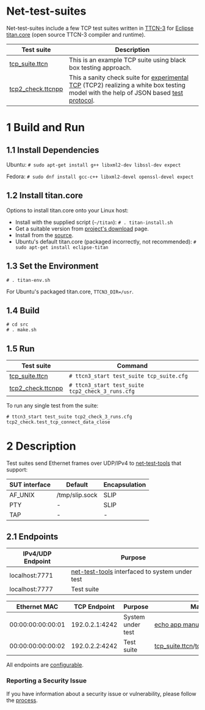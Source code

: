 
# Net-test-suites

Net-test-suites include a few TCP test suites written in [TTCN-3](https://www.netdevconf.org/2.2/papers/welte-ttcn3-talk.pdf) for [Eclipse titan.core](https://projects.eclipse.org/projects/tools.titan) (open source TTCN-3 compiler and runtime).

Test suite | Description
--------|--------
[tcp_suite.ttcn](https://github.com/intel/net-test-suites/blob/master/src/tcp_suite.ttcn) | This is an example TCP suite using black box testing approach.
[tcp2_check.ttcnpp](https://github.com/intel/net-test-suites/blob/master/src/tcp2_check.ttcnpp) | This a sanity check suite for [experimental TCP](https://github.com/ozhuraki/zephyr) (TCP2) realizing a white box testing model with the help of JSON based [test protocol](https://github.com/intel/net-test-suites/blob/master/src/tcp2_check.ttcnpp#L169).

# 1 Build and Run

## 1.1 Install Dependencies
Ubuntu: ```# sudo apt-get install g++ libxml2-dev libssl-dev expect```

Fedora: ```# sudo dnf install gcc-c++ libxml2-devel openssl-devel expect```
## 1.2 Install titan.core
Options to install titan.core onto your Linux host:
* Install with the supplied script (```~/titan```): ```# . titan-install.sh```
* Get a suitable version from [project's download](https://projects.eclipse.org/projects/tools.titan/downloads) page.
* Install from the [source](https://github.com/eclipse/titan.core).
* Ubuntu's default titan.core (packaged incorrectly, not recommended): ```# sudo apt-get install eclipse-titan```

## 1.3 Set the Environment
```
# . titan-env.sh
```
For Ubuntu's packaged titan.core, ```TTCN3_DIR=/usr```.
## 1.4 Build
```
# cd src
# . make.sh
```
## 1.5 Run

Test suite | Command
--------|--------
[tcp_suite.ttcn](https://github.com/intel/net-test-suites/blob/master/src/tcp_suite.ttcn) | ```# ttcn3_start test_suite tcp_suite.cfg```
[tcp2_check.ttcnpp](https://github.com/intel/net-test-suites/blob/master/src/tcp2_check.ttcnpp) | ```# ttcn3_start test_suite tcp2_check_3_runs.cfg```

To run any single test from the suite:
```
# ttcn3_start test_suite tcp2_check_3_runs.cfg tcp2_check.test_tcp_connect_data_close
```

# 2 Description

Test suites send Ethernet frames over UDP/IPv4 to [net-test-tools](https://github.com/intel/net-test-tools) that support:

SUT interface | Default | Encapsulation
--------|--------|--------
AF_UNIX | /tmp/slip.sock | SLIP
PTY | - | SLIP
TAP | - | -

## 2.1 Endpoints

IPv4/UDP Endpoint | Purpose
--------|--------
localhost:7771 | [net-test-tools](https://github.com/intel/net-test-tools) interfaced to system under test
localhost:7777 | Test suite

Ethernet MAC | TCP Endpoint | Purpose | Manual
--------|--------|--------|--------
00:00:00:00:00:01 | 192.0.2.1:4242 | System under test | [echo app manual](https://github.com/intel/net-test-suites/blob/master/src/tcp_suite.md)/[TCP2 manual](https://github.com/ozhuraki/zephyr)
00:00:00:00:00:02 | 192.0.2.2:4242 | Test suite | [tcp_suite.ttcn](https://github.com/intel/net-test-suites/blob/master/src/tcp_suite.ttcn)/[tcp2_check.ttcnpp](https://github.com/intel/net-test-suites/blob/master/src/tcp2_check.ttcnpp)

All endpoints are [configurable](https://github.com/intel/net-test-suites/blob/master/src/tcp_suite.cfg#L6).

### Reporting a Security Issue
If you have information about a security issue or vulnerability,
please follow the [process](https://01.org/security).

